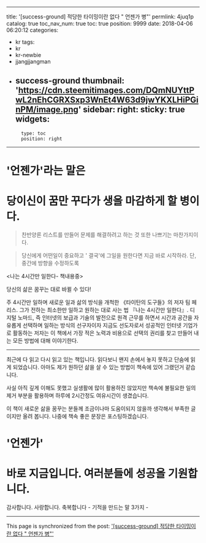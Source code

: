 
---
title: '[success-ground] 적당한 타이밍이란 없다  " 언젠가 병"'
permlink: 4juq1p
catalog: true
toc_nav_num: true
toc: true
position: 9999
date: 2018-04-06 06:20:12
categories:
- kr
tags:
- kr
- kr-newbie
- jjangjjangman
- success-ground
thumbnail: 'https://cdn.steemitimages.com/DQmNUYttPwL2nEhCGRXSxp3WnEt4W63d9jwYKXLHiPGinPM/image.png'
sidebar:
    right:
        sticky: true
widgets:
    -
        type: toc
        position: right
---


# '언젠가'라는 말은 
#  당이신이 꿈만 꾸다가 생을 마감하게 할 병이다.


>찬반양론 리스트를 만들어 문제를 해결하려고 하는 것 또한
>나쁘기는 마찬가지이다. 

>당신에게 어떤일이 중요하고 ' 결국'에 그일을 원한다면
>지금 바로 시작하라.  단, 중간에 방향을 수정하도록


 <나는 4시간만 일한다-   책내용중>

당신의 삶은 꿈꾸는 대로 바뀔 수 있다!

주 4시간만 일하며 새로운 일과 삶의 방식을 개척한 
《타이탄의 도구들》의 저자 팀 페리스. 그가 전하는 최소한만 
일하고 원하는 대로 사는 법 『나는 4시간만 일한다』. 디지털 노마드,
 즉 인터넷의 보급과 기술의 발전으로 원격 근무를 하면서 시간과 공간을
 자유롭게 선택하며 일하는 방식의 선구자이자 지금도 선도자로서 
성공적인 인터넷 기업가로 활동하는 저자는 이 책에서 가장
 적은 노력과 비용으로 선택의 권리를 찾고 만들어 내는 
모든 방법에 대해 이야기한다.

-------------------------------------------------------------------------------------------------

최근에 다 읽고 다시 읽고 있는 책입니다. 
읽다보니 왠지 손에서 놓지 못하고 단숨에
읽게 되었습니다. 
아마도 제가 원하던 삶을 살 수 있는 방법이
책속에 있어 그랬던거 같습니다.

사실 아직 깊게 이해도 못했고 실생활에  많이 
활용하진 않았지만 책속에 불필요한 일의 제거
부분을 활용하며 하루에 2시간정도 여유시간이 생겼습니다. 

이 책이 새로운 삶을 꿈꾸는 분들께 조금이나마
도움이되지 않을까 생각해서 부족한 글이지만 
올려 봅니다. 
나중에 책속 좋은 문장은 포스팅하겠습니다. 

# '언젠가'  
#  바로 지금입니다. 여러분들에 성공을 기원합니다.


감사합니다. 사랑합니다. 축복합니다 - 기적을 만드는 말 3가지 -

- - -

This page is synchronized from the post: ['[success-ground] 적당한 타이밍이란 없다  " 언젠가 병"'](https://steemit.com/@kibumh/4juq1p)
